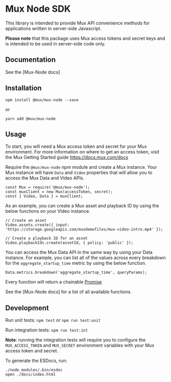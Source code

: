 # Mux Node SDK

This library is intended to provide Mux API convenience methods for applications written in server-side Javascript.

__Please note__ that this package uses Mux access tokens and secret keys and is intended to be used in server-side code only.

## Documentation

See the [Mux-Node docs]

## Installation
```
npm install @mux/mux-node --save
```
or
```
yarn add @mux/mux-node
```

## Usage
To start, you will need a Mux access token and secret for your Mux environment. For more information on where to get
an access token, visit the Mux Getting Started guide https://docs.mux.com/docs

Require the `@mux/mux-node` npm module and create a Mux instance. Your Mux instance will have `Data` and `Video` properties
that will allow you to access the Mux Data and Video APIs.

```
const Mux = require('@mux/mux-node');
const muxClient = new Mux(accessToken, secret);
const { Video, Data } = muxClient;
```
As an example, you can create a Mux asset and playback ID by using the below functions on your Video instance.
```
// Create an asset
Video.assets.create({ input: 'https://storage.googleapis.com/muxdemofiles/mux-video-intro.mp4' });
```

```
// Create a playback ID for an asset
Video.playbackIds.create(assetId, { policy: 'public' });
```

You can access the Mux Data API in the same way by using your Data instance. For example, you can list all of the
values across every breakdown for the `aggregate_startup_time` metric by using the below function.

```
Data.metrics.breakdown('aggregate_startup_time', queryParams);
```

Every function will return a chainable [Promise](https://developer.mozilla.org/en-US/docs/Web/JavaScript/Reference/Global_Objects/Promise)

See the [Mux-Node docs] for a list of all available functions.

## Development

Run unit tests: `npm test` or `npm run test:unit`

Run integration tests: `npm run test:int`

__Note__: running the integration tests will require you to configure the `MUX_ACCESS_TOKEN` and `MUX_SECRET` environment variables with your Mux access token and secret.


To generate the ESDocs, run:
```
./node_modules/.bin/esdoc
open ./docs/index.html
```


